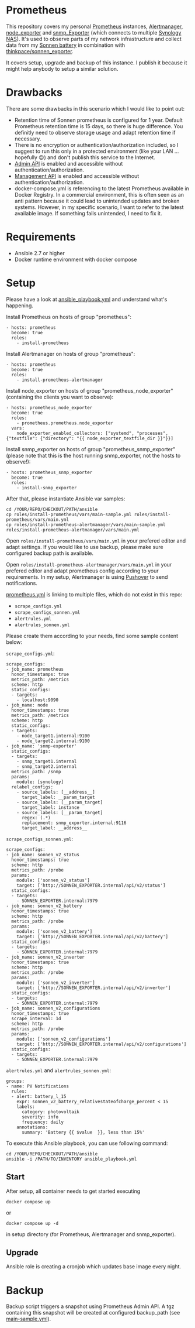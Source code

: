 # Prometheus

This repository covers my personal [Prometheus](https://prometheus.io) instances, [Alertmanager](https://prometheus.io/docs/alerting/latest/alertmanager/), [node_exporter](https://github.com/prometheus/node_exporter) and [snmp_Exporter](https://github.com/prometheus/snmp_exporter) (which connects to multiple [Synology NAS](https://www.synology.com)). It's used to observe parts of my network infrastructure and collect data from my [Sonnen battery](https://sonnen.de) in combination with [thinkpace/sonnen_exporter](https://github.com/thinkpace/sonnen_exporter).

It covers setup, upgrade and backup of this instance. I publish it because it might help anybody to setup a similar solution.

# Drawbacks

There are some drawbacks in this scenario which I would like to point out:

* Retention time of Sonnen prometheus is configured for 1 year. Default Prometheus retention time is 15 days, so there is huge difference. You definitly need to observe storage usage and adapt retention time if necessary.
* There is no encryption or authentication/authorization included, so I suggest to run this only in a protected environment (like your LAN ... hopefully 😉) and don't publish this service to the Internet.
* [Admin API](https://prometheus.io/docs/prometheus/latest/querying/api/) is enabled and accessible without authentication/authorization.
* [Management API](https://prometheus.io/docs/prometheus/latest/management_api/) is enabled and accessible without authentication/authorization.
* docker-compose.yml is referencing to the latest Prometheus available in Docker Registry. In a commercial environment, this is often seen as an anti pattern because it could lead to unintended updates and broken systems. However, in my specific scenario, I want to refer to the latest available image. If something fails unintended, I need to fix it.

# Requirements

* Ansible 2.7 or higher
* Docker runtime environment with docker compose

# Setup

Please have a look at [ansible_playbook.yml](ansible/ansible_playbook.yml) and understand what's happening.

Install Prometheus on hosts of group "prometheus":

```
- hosts: prometheus
  become: true
  roles:
    - install-prometheus
```

Install Alertmanager on hosts of group "prometheus":

```
- hosts: prometheus
  become: true
  roles:
    - install-prometheus-alertmanager
```

Install node_exporter on hosts of group "prometheus_node_exporter" (containing the clients you want to observe):

```
- hosts: prometheus_node_exporter
  become: true
  roles:
    - prometheus.prometheus.node_exporter
  vars:
    node_exporter_enabled_collectors: ["systemd", "processes", {"textfile": {"directory": "{{ node_exporter_textfile_dir }}"}}]
```

Install snmp_exporter on hosts of group "prometheus_snmp_exporter" (please note that this is the host running snmp_exporter, not the hosts to observe!):

```
- hosts: prometheus_snmp_exporter
  become: true
  roles:
    - install-snmp_exporter
```

After that, please instantiate Ansible var samples:

```
cd /YOUR/REPO/CHECKOUT/PATH/ansible
cp roles/install-prometheus/vars/main-sample.yml roles/install-prometheus/vars/main.yml
cp roles/install-prometheus-alertmanager/vars/main-sample.yml roles/install-prometheus-alertmanager/vars/main.yml
```

Open `roles/install-prometheus/vars/main.yml` in your prefered editor and adapt settings. If you would like to use backup, please make sure configured backup path is available.

Open `roles/install-prometheus-alertmanager/vars/main.yml` in your prefered editor and adapt prometheus config according to your requirements. In my setup, Alertmanager is using [Pushover](https://pushover.net/) to send notifications.

[prometheus.yml](ansible/roles/install-prometheus/templates/prometheus.yml.j2) is linking to multiple files, which do not exist in this repo:

* `scrape_configs.yml`
* `scrape_configs_sonnen.yml`
* `alertrules.yml`
* `alertrules_sonnen.yml`

Please create them according to your needs, find some sample content below:

`scrape_configs.yml`:
```
scrape_configs:
- job_name: prometheus
  honor_timestamps: true
  metrics_path: /metrics
  scheme: http
  static_configs:
  - targets:
    - localhost:9090
- job_name: node
  honor_timestamps: true
  metrics_path: /metrics
  scheme: http
  static_configs:
  - targets:
    - node_target1.internal:9100
    - node_target2.internal:9100
- job_name: 'snmp-exporter'
  static_configs:
  - targets:
    - snmp_target1.internal
    - snmp_target2.internal
  metrics_path: /snmp
  params:
    module: [synology]
  relabel_configs:
    - source_labels: [__address__]
      target_label: __param_target
    - source_labels: [__param_target]
      target_label: instance
    - source_labels: [__param_target]
      regex: (.*)
      replacement: snmp_exporter.internal:9116
      target_label: __address__
```

`scrape_configs_sonnen.yml`:
```
scrape_configs:
- job_name: sonnen_v2_status
  honor_timestamps: true
  scheme: http
  metrics_path: /probe
  params:
    module: ['sonnen_v2_status']
    target: ['http://SONNEN_EXPORTER.internal/api/v2/status']
  static_configs:
  - targets:
    - SONNEN_EXPORTER.internal:7979
- job_name: sonnen_v2_battery
  honor_timestamps: true
  scheme: http
  metrics_path: /probe
  params:
    module: ['sonnen_v2_battery']
    target: ['http://SONNEN_EXPORTER.internal/api/v2/battery']
  static_configs:
  - targets:
    - SONNEN_EXPORTER.internal:7979
- job_name: sonnen_v2_inverter
  honor_timestamps: true
  scheme: http
  metrics_path: /probe
  params:
    module: ['sonnen_v2_inverter']
    target: ['http://SONNEN_EXPORTER.internal/api/v2/inverter']
  static_configs:
  - targets:
    - SONNEN_EXPORTER.internal:7979
- job_name: sonnen_v2_configurations
  honor_timestamps: true
  scrape_interval: 1d
  scheme: http
  metrics_path: /probe
  params:
    module: ['sonnen_v2_configurations']
    target: ['http://SONNEN_EXPORTER.internal/api/v2/configurations']
  static_configs:
  - targets:
    - SONNEN_EXPORTER.internal:7979
```

`alertrules.yml` and `alertrules_sonnen.yml`:
```
groups:
- name: PV Notifications
  rules:
  - alert: battery_l_15
    expr: sonnen_v2_battery_relativestateofcharge_percent < 15
    labels:
      category: photovoltaik
      severity: info
      frequency: daily
    annotations:
      summary: 'Battery {{ $value  }}, less than 15%'
```

To execute this Ansible playbook, you can use following command:

```
cd /YOUR/REPO/CHECKOUT/PATH/ansible
ansible -i /PATH/TO/INVENTORY ansible_playbook.yml
```

## Start

After setup, all container needs to get started executing

```
docker compose up
```

or 

```
docker compose up -d
```

in setup directory (for Prometheus, Alertmanager and snmp_exporter).

## Upgrade

Ansible role is creating a cronjob which updates base image every night.

# Backup

Backup script triggers a snapshot using Prometheus Admin API. A tgz containing this snapshot will be created at configured backup_path (see [main-sample.yml](/ansible/roles/install-prometheus/vars/main-sample.yml)).
